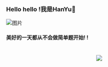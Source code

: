 ### Hello hello !我是HanYu👋

![图片](https://github.com/hanyu0000/hanyu0000/assets/149314153/8a75f630-22b1-4959-9802-dae138a8ef08)

#### 美好的一天都从不会做简单题开始! ! 

<h1 align="center"> <a href="https://github.com/hanyu0000"> <img src="https://readme-typing-svg.herokuapp.com/?lines=printf(%22Hello%2C%20World!%22);小李同学祝您今天愉快!&center=true&size=27"> </a> </h1>
